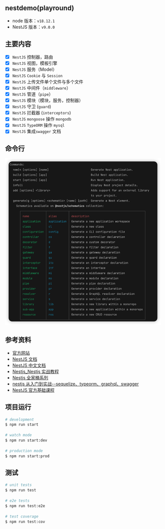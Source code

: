 ## nestdemo(playround)

- node 版本：`v18.12.1`
- NestJS 版本：`v9.0.0`

## 主要内容

- [x] `NestJS` 控制器，路由
- [x] `NestJS` 视图，模板引擎
- [x] `NestJS` 服务（Model）
- [x] `NestJS` `Cookie` 与 `Session`
- [x] `NestJS` 上传文件单个文件与多个文件
- [x] `NestJS` 中间件（`middleware`）
- [x] `NestJS` 管道（`pipe`）
- [x] `NestJS` 模块（模块，服务，控制器）
- [x] `NestJS` 守卫 (`guard`)
- [x] `NestJS` 拦截器 (`interceptors`)
- [x] `NestJS` `mongoose` 操作 `mongodb`
- [x] `NestJS` `TypeORM` 操作 `mysql`
- [x] `NestJS` 集成`swagger` 文档

## 命令行

![命令行](./shot/1.png)

## 参考资料

- [官方网站](https://nestjs.com/)
- [NestJS 文档](https://docs.nestjs.com/)
- [NestJS 中文文档](https://docs.nestjs.cn/)
- [Nestjs_Nestjs 实战教程](https://www.bilibili.com/video/BV1124y1k7th/?spm_id_from=333.999.0.0&vd_source=c5abf1ba032ca00c06ebba96e3ff445e)
- [Nestjs 全家桶系列](https://www.bilibili.com/video/BV1NG41187Bs?p=26&vd_source=c5abf1ba032ca00c06ebba96e3ff445e)
- [nestjs 从入门到实战--sequelize、typeorm、graphql、swagger](https://www.bilibili.com/video/BV1x341177P8/?spm_id_from=333.337.search-card.all.click&vd_source=c5abf1ba032ca00c06ebba96e3ff445e)
- [NestJS 官方基础课程](https://www.bilibili.com/video/BV1T44y1W7Si/?spm_id_from=333.337.search-card.all.click&vd_source=c5abf1ba032ca00c06ebba96e3ff445e)

## 项目运行

```bash
# development
$ npm run start

# watch mode
$ npm run start:dev

# production mode
$ npm run start:prod
```

## 测试

```bash
# unit tests
$ npm run test

# e2e tests
$ npm run test:e2e

# test coverage
$ npm run test:cov
```
